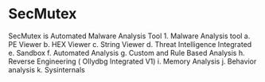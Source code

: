 # SecMutex
SecMutex is Automated Malware Analysis Tool
	1. Malware Analysis tool
		a. PE Viewer
		b. HEX Viewer
		c. String Viewer
		d. Threat Intelligence Integrated
		e. Sandbox
		f. Automated Analysis
		g. Custom and Rule Based Analysis
		h. Reverse Engineering ( Ollydbg Integrated V1)
		i. Memory Analysis
		j. Behavior analysis
		k. Sysinternals

